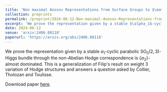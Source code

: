 ```yaml
---
title: 'Non maximal Anosov Representations from Surface Groups to $\mathrm{SO}_0(2,3)$'
collection: preprints
permalink: /preprint/2024-06-12-Non-maximal-Anosov-Representations-from-Surface-Groups-to-SO-0-2-3
excerpt: 'We prove the representation given by a stable $\alpha_1$-cyclic parabolic $\mathrm{SO}_0(2,3)$-Higgs bundle through the non-Abelian Hodge correspondence is $\{\alpha_2\}$-almost dominated. This is a generalization of Filip's result on weight $3$ variation of Hodge structures and answers a question asked by Collier, Tholozan and Toulisse.'
date: 2024-06-12
venue: 'arxiv:2406.08118'
paperurl: 'https://arxiv.org/abs/2406.08118'
---
```


We prove the representation given by a stable $\alpha_1$-cyclic parabolic $\mathrm{SO}_0(2,3)$-Higgs bundle through the non-Abelian Hodge correspondence is $\{\alpha_2\}$-almost dominated. This is a generalization of Filip's result on weight $3$ variation of Hodge structures and answers a question asked by Collier, Tholozan and Toulisse.

Download paper [here](https://arxiv.org/abs/2406.08118).